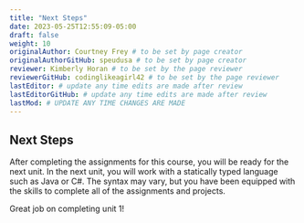 ```yaml
---
title: "Next Steps"
date: 2023-05-25T12:55:09-05:00
draft: false
weight: 10
originalAuthor: Courtney Frey # to be set by page creator
originalAuthorGitHub: speudusa # to be set by page creator
reviewer: Kimberly Horan # to be set by the page reviewer
reviewerGitHub: codinglikeagirl42 # to be set by the page reviewer
lastEditor: # update any time edits are made after review
lastEditorGitHub: # update any time edits are made after review
lastMod: # UPDATE ANY TIME CHANGES ARE MADE
---
```


## Next Steps

After completing the assignments for this course, you will be ready for the next unit.  In the next unit, you will work with a statically typed language such as Java or C#.  The syntax may vary, but you have been equipped with the skills to complete all of the assignments and projects.  

Great job on completing unit 1!  
